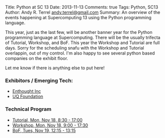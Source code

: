Title: Python at SC 13
Date: 2013-11-13
Comments: true
Tags: Python, SC13
Author: Andy R. Terrel <andy.terrel@gmail.com>
Summary: An overview of the events happening at Supercomputing 13 using the Python programming language.

This year, just as the last few, will be another banner year for the Python programming language at Supercomputing. There will be the usually trifecta of Tutorial, Workshop, and BoF. This year the Workshop and Tutorial are full days. Sorry for the scheduling snafu with the Workshop and Tutorial overlappin, out of my control. I'm also happy to see several python based companies on the exhibit floor.

Let me know if there is anything else to put here!

### Exhibitors / Emerging Tech:

* [Enthought Inc](http://iebms.heiexpo.com/iebms/oep/oep_p2_details.aspx?sessionid=famejkfemei6eiofckfgo&OrderNbr=6477)
* [UQ Foundation](http://sc13.supercomputing.org/schedule/event_detail.php?evid=pec192)

### Technical Program

* [Tutorial, Mon, Nov 18, 8:30 - 17:00](|filename|/pages/sc13/tutorial.md)
* [Workshop, Mon, Nov 18, 9:00 - 17:30](|filename|/pages/sc13/workshop.md)
* [BoF, Tues, Nov 19, 12:15 - 13:15](|filename|/pages/sc13/bof.md)






